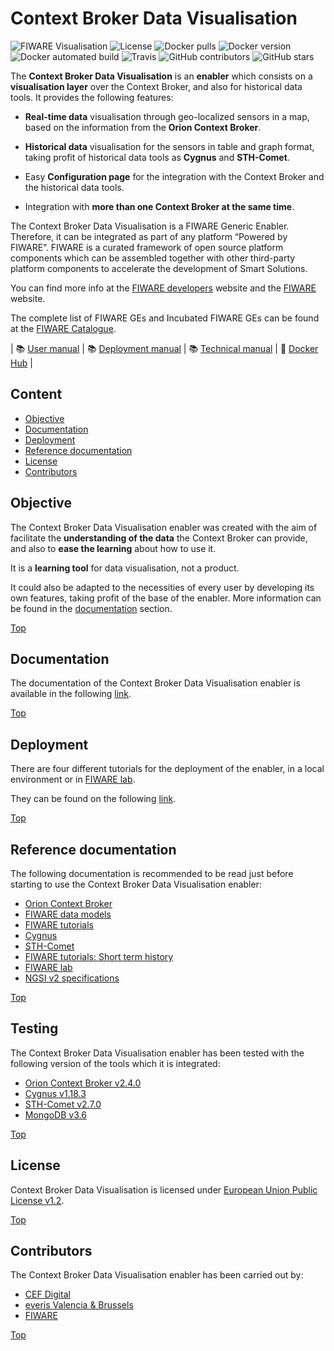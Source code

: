 # Context Broker Data Visualisation

![FIWARE Visualisation](https://nexus.lab.fiware.org/repository/raw/public/badges/chapters/visualization.svg) ![License](https://img.shields.io/github/license/ConnectingEurope/Context-Broker-Data-Visualisation) ![Docker pulls](https://img.shields.io/docker/pulls/cbenablereveris/cb-data-visualisation-enabler) ![Docker version](https://img.shields.io/docker/v/cbenablereveris/cb-data-visualisation-enabler) ![Docker automated build](https://img.shields.io/docker/automated/cbenablereveris/cb-data-visualisation-enabler) ![Travis](https://img.shields.io/travis/user/TODO) ![GitHub contributors](https://img.shields.io/github/contributors/ConnectingEurope/Context-Broker-Data-Visualisation) ![GitHub stars](https://img.shields.io/github/stars/ConnectingEurope/Context-Broker-Data-Visualisation?style=social)

The **Context Broker Data Visualisation** is an **enabler** which consists on a **visualisation layer** over the Context Broker, and also for historical data tools. It provides the following features:

- **Real-time data** visualisation through geo-localized sensors in a map, based on the information from the **Orion Context Broker**.

- **Historical data** visualisation for the sensors in table and graph format, taking profit of historical data tools as **Cygnus** and **STH-Comet**.

- Easy **Configuration page** for the integration with the Context Broker and the historical data tools.

- Integration with **more than one Context Broker at the same time**.

The Context Broker Data Visualisation is a FIWARE Generic Enabler. Therefore, it can be integrated as part of any platform “Powered by FIWARE”. FIWARE is a curated framework of open source platform components which can be assembled together with other third-party platform components to accelerate the development of Smart Solutions.

You can find more info at the [FIWARE developers](https://developers.fiware.org/) website and the [FIWARE](https://fiware.org/) website.

The complete list of FIWARE GEs and Incubated FIWARE GEs can be found at the [FIWARE Catalogue](https://catalogue.fiware.org/).

| :books: [User manual](doc/user/index.md) | :books: [Deployment manual](doc/tutorials/index.md) | :books: [Technical manual](doc/technical/index.md) | :whale: [Docker Hub](https://hub.docker.com/u/cbenablereveris) |

## Content

- [Objective](#objective)
- [Documentation](#documentation)
- [Deployment](#deployment)
- [Reference documentation](#reference-documentation)
- [License](#license)
- [Contributors](#contributors)

## Objective

The Context Broker Data Visualisation enabler was created with the aim of facilitate the **understanding of the data** the Context Broker can provide, and also to **ease the learning** about how to use it.

It is a **learning tool** for data visualisation, not a product.

It could also be adapted to the necessities of every user by developing its own features, taking profit of the base of the enabler. More information can be found in the [documentation](#documentation) section.

[Top](#context-broker-data-visualisation)

## Documentation

The documentation of the Context Broker Data Visualisation enabler is available in the following [link](doc/index.md).

[Top](#context-broker-data-visualisation)

## Deployment

There are four different tutorials for the deployment of the enabler, in a local environment or in [FIWARE lab](https://www.fiware.org/developers/fiware-lab/).

They can be found on the following [link](doc/tutorials/index.md).

[Top](#context-broker-data-visualisation)

## Reference documentation

The following documentation is recommended to be read just before starting to use the Context Broker Data Visualisation enabler:

- [Orion Context Broker](https://fiware-orion.readthedocs.io/en/2.4.0/)
- [FIWARE data models](https://www.fiware.org/developers/data-models/)
- [FIWARE tutorials](https://github.com/FIWARE/tutorials.Step-by-Step)
- [Cygnus](https://fiware-cygnus.readthedocs.io/en/1.18.3/)
- [STH-Comet](https://fiware-sth-comet.readthedocs.io/en/latest/)
- [FIWARE tutorials: Short term history](https://github.com/FIWARE/tutorials.Short-Term-History)
- [FIWARE lab](https://www.fiware.org/developers/fiware-lab/)
- [NGSI v2 specifications](http://fiware.github.io/specifications/ngsiv2/stable/)

[Top](#context-broker-data-visualisation)

## Testing

The Context Broker Data Visualisation enabler has been tested with the following version of the tools which it is integrated:

- [Orion Context Broker v2.4.0](https://github.com/telefonicaid/fiware-orion/tree/2.4.0)
- [Cygnus v1.18.3](https://github.com/telefonicaid/fiware-cygnus/tree/1.18.3)
- [STH-Comet v2.7.0](https://github.com/telefonicaid/fiware-sth-comet/tree/2.7.0)
- [MongoDB v3.6](https://github.com/mongodb/mongo/tree/r3.6.0)

[Top](#context-broker-data-visualisation)

## License

Context Broker Data Visualisation is licensed under [European Union Public License v1.2](LICENSE).

[Top](#context-broker-data-visualisation)

## Contributors

The Context Broker Data Visualisation enabler has been carried out by:

- [CEF Digital](https://ec.europa.eu/cefdigital/wiki/display/CEFDIGITAL/CEF+Digital+Home)
- [everis Valencia & Brussels](https://www.everis.com/)
- [FIWARE](https://www.fiware.org/)

[Top](#context-broker-data-visualisation)
